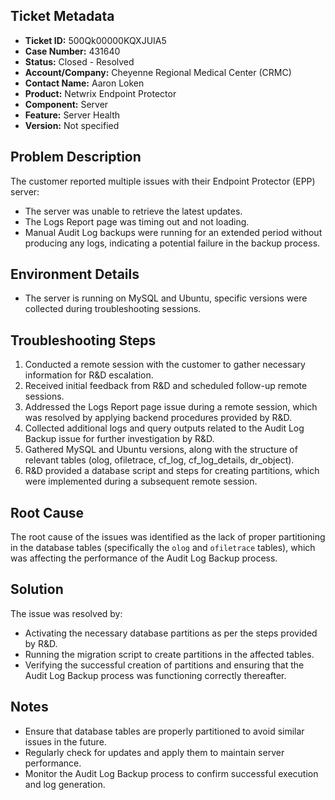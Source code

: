 ## Ticket Metadata
- **Ticket ID:** 500Qk00000KQXJUIA5
- **Case Number:** 431640
- **Status:** Closed - Resolved
- **Account/Company:** Cheyenne Regional Medical Center (CRMC)
- **Contact Name:** Aaron Loken
- **Product:** Netwrix Endpoint Protector
- **Component:** Server
- **Feature:** Server Health
- **Version:** Not specified

## Problem Description
The customer reported multiple issues with their Endpoint Protector (EPP) server:
- The server was unable to retrieve the latest updates.
- The Logs Report page was timing out and not loading.
- Manual Audit Log backups were running for an extended period without producing any logs, indicating a potential failure in the backup process.

## Environment Details
- The server is running on MySQL and Ubuntu, specific versions were collected during troubleshooting sessions.

## Troubleshooting Steps
1. Conducted a remote session with the customer to gather necessary information for R&D escalation.
2. Received initial feedback from R&D and scheduled follow-up remote sessions.
3. Addressed the Logs Report page issue during a remote session, which was resolved by applying backend procedures provided by R&D.
4. Collected additional logs and query outputs related to the Audit Log Backup issue for further investigation by R&D.
5. Gathered MySQL and Ubuntu versions, along with the structure of relevant tables (olog, ofiletrace, cf_log, cf_log_details, dr_object).
6. R&D provided a database script and steps for creating partitions, which were implemented during a subsequent remote session.

## Root Cause
The root cause of the issues was identified as the lack of proper partitioning in the database tables (specifically the `olog` and `ofiletrace` tables), which was affecting the performance of the Audit Log Backup process.

## Solution
The issue was resolved by:
- Activating the necessary database partitions as per the steps provided by R&D.
- Running the migration script to create partitions in the affected tables.
- Verifying the successful creation of partitions and ensuring that the Audit Log Backup process was functioning correctly thereafter.

## Notes
- Ensure that database tables are properly partitioned to avoid similar issues in the future.
- Regularly check for updates and apply them to maintain server performance.
- Monitor the Audit Log Backup process to confirm successful execution and log generation.